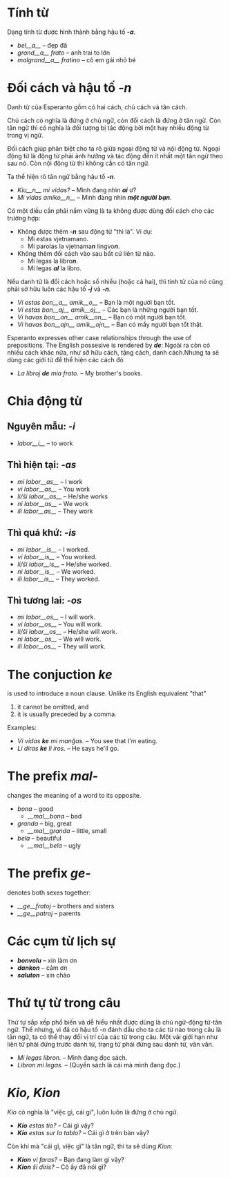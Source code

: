 # Tính từ

Dạng tính từ được hình thành bằng hậu tố *__-a__*.

- *bel__a__* – đẹp đã
- *grand__a__ frato* – anh trai to lớn
- *malgrand__a__ fratino* – cô em gái nhỏ bé

# Đối cách và hậu tố *__-n__*

Danh từ của Esperanto gồm có hai cách, chủ cách và tân cách.

Chủ cách có nghĩa là đứng ở chủ ngữ, còn đối cách là đứng ở tân ngữ. Còn tân ngữ thì có nghĩa là đối tượng bị tác động bởi một hay nhiều động từ trong vị ngữ.

Đối cách giúp phân biệt cho ta rõ giữa ngoại động từ và nội động từ. Ngoại động từ là động từ phải ảnh hưởng và tác động đến ít nhất một tân ngữ theo sau nó. Còn nội động từ thì không cần có tân ngữ.

Ta thể hiện rõ tân ngữ bằng hậu tố *__-n__*.

- *Kiu__n__ mi vidas?* – Mình đang nhìn *__ai__* ư?
- *Mi vidas amiko__n__* – Mình đang nhìn *__một người bạn__*.

Có một điều cần phải nắm vững là ta không được dùng đối cách cho các trường hợp:
- Không được thêm *__-n__* sau động từ "thì là". Ví dụ:
  - Mi estas vjetnamano.
  - Mi parolas la vjetnama***n*** lingvo***n***.
- Không thêm đối cách vào sau bất cứ liên từ nào.
  - Mi legas la libro***n***.
  - Mi legas ***al*** la libro.

Nếu danh từ là đối cách hoặc số nhiều (hoặc cả hai), thì tính từ của nó cũng phải sở hữu luôn các hậu tố *__-j__* và *__-n__*.

- *Vi estas bon__a__ amik__o__* – Bạn là một người bạn tốt.
- *Vi estas bon__aj__ amik__oj__* – Các bạn là những người bạn tốt.
- *Vi havas bon__an__ amik__on__* – Bạn có một người bạn tốt.
- *Vi havas bon__ajn__ amik__ojn__* – Bạn có mấy người bạn tốt thật.

Esperanto expresses other case relationships through the use of prepositions. The English possesive is rendered by *__de__*:
Ngoài ra còn có nhiều cách khác nữa, như sỡ hữu cách, tặng cách, danh cách.Nhưng ta sẽ dùng các giới từ để thể hiện các cách đó

- *La libroj __de__ mia frato.* – My brother's books.

# Chia động từ 

## Nguyên mẫu: *-i*
  
- *labor__i__*          – to work

## Thì hiện tại: *-as*

- *mi labor__as__*      – I work
- *vi labor__as__*      – You work
- *li/ŝi labor__as__*   – He/she works
- *ni labor__as__*      – We work 
- *ili labor__as__*     – They work

## Thì quá khứ: *-is*

- *mi labor__is__*      – I worked.
- *vi labor__is__*      – You worked.
- *li/ŝi labor__is__*   – He/she worked.
- *ni labor__is__*      – We worked.
- *ili labor__is__*     – They worked.

## Thì tương lai: *-os*

- *mi labor__os__*      – I will work.
- *vi labor__os__*      – You will work.
- *li/ŝi labor__os__*   – He/she will work.
- *ni labor__os__*      – We will work.
- *ili labor__os__*     – They will work.

# The conjuction *ke*

is used to introduce a noun clause. Unlike its English equivalent "that"

1. it cannot be omitted, and
2. it is usually preceded by a comma.

Examples:

- *Vi vidas __ke__ mi manĝas.* – You see that I'm eating.
- *Li diras __ke__ li iros.* – He says he'll go.

# The prefix *mal-*

changes the meaning of a word to its opposite.

- *bona* – good
  - *__mal__bona* – bad
- *granda* – big, great
  - *__mal__granda* – little, small
- *bela* – beautiful
  - *__mal__bela* – ugly

# The prefix *ge-*

denotes both sexes together:

- *__ge__fratoj* – brothers and sisters
- *__ge__patroj* – parents

# Các cụm từ lịch sự

- *__bonvolu__* – xin làm ơn
- *__dankon__* – cảm ơn
- *__saluton__* – xin chào

# Thứ tự từ trong câu

Thứ tự sắp xếp phổ biến và dễ hiểu nhất được dùng là chủ ngữ-động từ-tân ngữ. Thế nhưng, vì đã có hậu tố *-n* đánh dấu cho ta các từ nào trong câu là tân ngữ, ta có thể thay đổi vị trí của các từ trong câu. Một vài giới hạn như liên từ phải đứng trước danh từ, trạng từ phải đứng sau danh từ, vân vân.

- *Mi legas libron.* – Mình đang đọc sách.
- *Libron mi legas.* – (Quyển sách là cái mà mình đang đọc.)

# *Kio, Kion*

*Kio* có nghĩa là "việc gì, cái gì", luôn luôn là đứng ở chủ ngữ.

- *__Kio__ estas tio?* – Cái gì vậy?
- *__Kio__ estas sur la tablo?* – Cái gì ở trên bàn vậy?

Còn khi mà "cái gì, việc gì" là tân ngữ, thì ta sẽ dùng *Kion*:

- *__Kion__ vi faras?* – Bạn đang làm gì vậy?
- *__Kion__ ŝi diris?* – Cô ấy đã nói gì?

